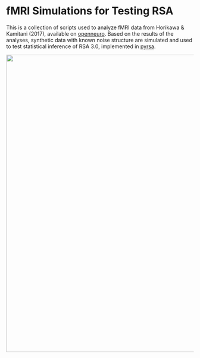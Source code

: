 # fMRI Simulations for Testing RSA 
This is a collection of scripts used to analyze fMRI data from Horikawa & Kamitani (2017), available on [openneuro](https://openneuro.org/datasets/ds001246/versions/1.2.1). Based on the results of the analyses, synthetic data with known noise structure are simulated and used to test statistical inference of RSA 3.0, implemented in [pyrsa](https://github.com/rsagroup/pyrsa).

<img src="https://github.com/adkipnis/fmri-simulations/blob/master/flowchart.png" width="800">
